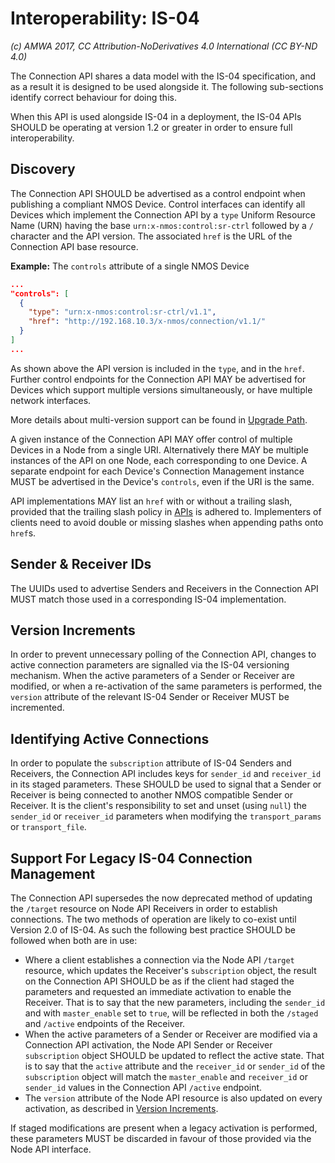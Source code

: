 # Interoperability: IS-04

_(c) AMWA 2017, CC Attribution-NoDerivatives 4.0 International (CC BY-ND 4.0)_

The Connection API shares a data model with the IS-04 specification, and as a result it is designed to be used alongside it. The following sub-sections identify correct behaviour for doing this.

When this API is used alongside IS-04 in a deployment, the IS-04 APIs SHOULD be operating at version 1.2 or greater in order to ensure full interoperability.

## Discovery

The Connection API SHOULD be advertised as a control endpoint when publishing a compliant NMOS Device.
Control interfaces can identify all Devices which implement the Connection API by a `type` Uniform Resource Name (URN) having the base `urn:x-nmos:control:sr-ctrl` followed by a `/` character and the API version.
The associated `href` is the URL of the Connection API base resource.

**Example:** The `controls` attribute of a single NMOS Device

```json
...
"controls": [
  {
    "type": "urn:x-nmos:control:sr-ctrl/v1.1",
    "href": "http://192.168.10.3/x-nmos/connection/v1.1/"
  }
]
...
```

As shown above the API version is included in the `type`, and in the `href`. Further control endpoints for the Connection API MAY be advertised for Devices which support multiple versions simultaneously, or have multiple network interfaces.

More details about multi-version support can be found in [Upgrade Path](5.0.%20Upgrade%20Path.md).

A given instance of the Connection API MAY offer control of multiple Devices in a Node from a single URI. Alternatively there MAY be multiple instances of the API on one Node, each corresponding to one Device. A separate endpoint for each Device's Connection Management instance MUST be advertised in the Device's `controls`, even if the URI is the same.

API implementations MAY list an `href` with or without a trailing slash, provided that the trailing slash policy in [APIs](2.0.%20APIs.md#urls-approach-to-trailing-slashes) is adhered to. Implementers of clients need to avoid double or missing slashes when appending paths onto `href`s.

## Sender & Receiver IDs

The UUIDs used to advertise Senders and Receivers in the Connection API MUST match those used in a corresponding IS-04 implementation.

## Version Increments

In order to prevent unnecessary polling of the Connection API, changes to active connection parameters are signalled via the IS-04 versioning mechanism. When the active parameters of a Sender or Receiver are modified, or when a re-activation of the same parameters is performed, the `version` attribute of the relevant IS-04 Sender or Receiver MUST be incremented.

## Identifying Active Connections

In order to populate the `subscription` attribute of IS-04 Senders and Receivers, the Connection API includes keys for `sender_id` and `receiver_id` in its staged parameters. These SHOULD be used to signal that a Sender or Receiver is being connected to another NMOS compatible Sender or Receiver. It is the client's responsibility to set and unset (using `null`) the `sender_id` or `receiver_id` parameters when modifying the `transport_params` or `transport_file`.

## Support For Legacy IS-04 Connection Management

The Connection API supersedes the now deprecated method of updating the `/target` resource on Node API Receivers in order to establish connections. The two methods of operation are likely to co-exist until Version 2.0 of IS-04. As such the following best practice SHOULD be followed when both are in use:

- Where a client establishes a connection via the Node API `/target` resource, which updates the Receiver's `subscription` object, the result on the Connection API SHOULD be as if the client had staged the parameters and requested an immediate activation to enable the Receiver. That is to say that the new parameters, including the `sender_id` and with `master_enable` set to `true`, will be reflected in both the `/staged` and `/active` endpoints of the Receiver.
- When the active parameters of a Sender or Receiver are modified via a Connection API activation, the Node API Sender or Receiver `subscription` object SHOULD be updated to reflect the active state. That is to say that the `active` attribute and the `receiver_id` or `sender_id` of the `subscription` object will match the `master_enable` and `receiver_id` or `sender_id` values in the Connection API `/active` endpoint.
- The `version` attribute of the Node API resource is also updated on every activation, as described in [Version Increments](#Version-Increments).

If staged modifications are present when a legacy activation is performed, these parameters MUST be discarded in favour of those provided via the Node API interface.
